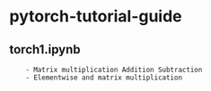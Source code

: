 # pytorch-tutorial-guide

## torch1.ipynb
 

        - Matrix multiplication Addition Subtraction 
        - Elementwise and matrix multiplication

        